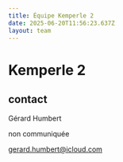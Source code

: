 ```yaml
---
title: Équipe Kemperle 2
date: 2025-06-20T11:56:23.637Z
layout: team
---
```


# Kemperle 2



## contact 

Gérard Humbert

non communiquée

gerard.humbert@icloud.com

